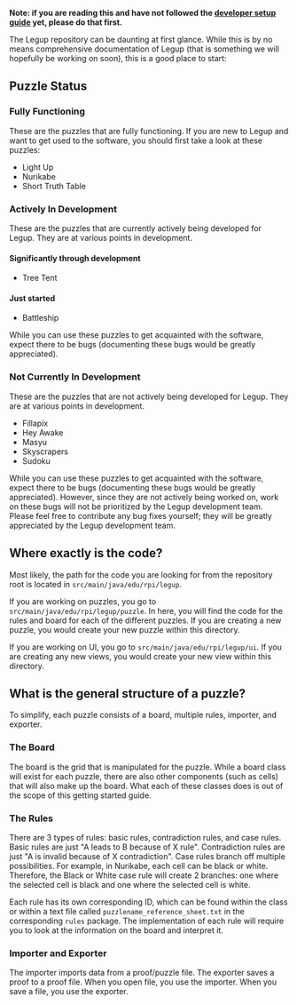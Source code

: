 **Note: if you are reading this and have not followed the [developer setup guide](https://github.com/Bram-Hub/Legup/wiki/Programming-Setup-Guide) yet, please do that first.**

The Legup repository can be daunting at first glance. While this is by no means comprehensive documentation of Legup (that is something we will hopefully be working on soon), this is a good place to start:

## Puzzle Status
### Fully Functioning
These are the puzzles that are fully functioning. If you are new to Legup and want to get used to the software, you should first take a look at these puzzles:
* Light Up
* Nurikabe
* Short Truth Table

### Actively In Development
These are the puzzles that are currently actively being developed for Legup. They are at various points in development. 
#### Significantly through development
* Tree Tent
#### Just started
* Battleship

While you can use these puzzles to get acquainted with the software, expect there to be bugs (documenting these bugs would be greatly appreciated).

### Not Currently In Development
These are the puzzles that are not actively being developed for Legup. They are at various points in development. 
* Fillapix
* Hey Awake
* Masyu
* Skyscrapers
* Sudoku

While you can use these puzzles to get acquainted with the software, expect there to be bugs (documenting these bugs would be greatly appreciated). However, since they are not actively being worked on, work on these bugs will not be prioritized by the Legup development team. Please feel free to contribute any bug fixes yourself; they will be greatly appreciated by the Legup development team.

## Where exactly is the code?
Most likely, the path for the code you are looking for from the repository root is located in `src/main/java/edu/rpi/legup`. 

If you are working on puzzles, you go to `src/main/java/edu/rpi/legup/puzzle`. In here, you will find the code for the rules and board for each of the different puzzles. If you are creating a new puzzle, you would create your new puzzle within this directory.

If you are working on UI, you go to `src/main/java/edu/rpi/legup/ui`. If you are creating any new views, you would create your new view within this directory.

## What is the general structure of a puzzle?
To simplify, each puzzle consists of a board, multiple rules, importer, and exporter.
### The Board
The board is the grid that is manipulated for the puzzle. While a board class will exist for each puzzle, there are also other components (such as cells) that will also make up the board. What each of these classes does is out of the scope of this getting started guide.

### The Rules
There are 3 types of rules: basic rules, contradiction rules, and case rules. Basic rules are just "A leads to B because of X rule". Contradiction rules are just "A is invalid because of X contradiction". Case rules branch off multiple possibilities. For example, in Nurikabe, each cell can be black or white. Therefore, the Black or White case rule will create 2 branches: one where the selected cell is black and one where the selected cell is white.

Each rule has its own corresponding ID, which can be found within the class or within a text file called `puzzlename_reference_sheet.txt` in the corresponding `rules` package. The implementation of each rule will require you to look at the information on the board and interpret it.

### Importer and Exporter
The importer imports data from a proof/puzzle file. The exporter saves a proof to a proof file. When you open file, you use the importer. When you save a file, you use the exporter.